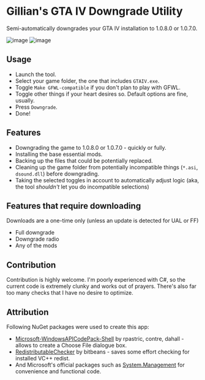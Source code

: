 # Gillian's GTA IV Downgrade Utility
Semi-automatically downgrades your GTA IV installation to 1.0.8.0 or 1.0.7.0.

![image](https://github.com/gillian-guide/GTAIVDowngradeUtilityWPF/assets/70141395/9b71b6e0-4b71-4e07-9202-9afb440c1848)
![image](https://github.com/gillian-guide/GTAIVDowngradeUtilityWPF/assets/70141395/42ae1d80-7643-4326-9927-2b7ee51620ad)

## Usage
- Launch the tool.
- Select your game folder, the one that includes `GTAIV.exe`.
- Toggle `Make GFWL-compatible` if you don't plan to play with GFWL.
- Toggle other things if your heart desires so. Default options are fine, usually.
- Press `Downgrade`.
- Done!

## Features
- Downgrading the game to 1.0.8.0 or 1.0.7.0 - quickly or fully.
- Installing the base essential mods.
- Backing up the files that could be potentially replaced.
- Cleaning up the game folder from potentially incompatible things (`*.asi`, `dsound.dll`) before downgrading.
- Taking the selected toggles in account to automatically adjust logic (aka, the tool *shouldn't* let you do incompatible selections)

## Features that require downloading
Downloads are a one-time only (unless an update is detected for UAL or FF)
- Full downgrade
- Downgrade radio
- Any of the mods

## Contribution
Contribution is highly welcome. I'm poorly experienced with C#, so the current code is extremely clunky and works out of prayers. There's also far too many checks that I have no desire to optimize.

## Attribution
Following NuGet packages were used to create this app:

- [Microsoft-WindowsAPICodePack-Shell](https://github.com/contre/Windows-API-Code-Pack-1.1) by rpastric, contre, dahall - allows to create a Choose File dialogue box.
- [RedistributableChecker](https://github.com/bitbeans/RedistributableChecker) by bitbeans - saves some effort checking for installed VC++ redist.
- And Microsoft's official packages such as [System.Management](https://www.nuget.org/packages/System.Management/) for convenience and functional code.
